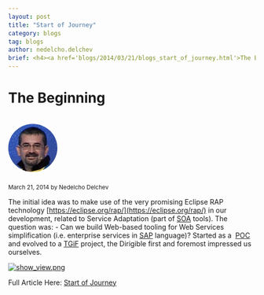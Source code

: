 ```yaml
---
layout: post
title: "Start of Journey"
category: blogs
tag: blogs
author: nedelcho.delchev
brief: <h4><a href='blogs/2014/03/21/blogs_start_of_journey.html'>The Beginning</a></h4> <sub class="post-info">March 21, 2014 by Nedelcho Delchev</sub><br> The initial idea was to make use of the very promising Eclipse RAP technology in our development, related to Service Adaptation part, of SOA tools. The question was - Can we build Web-based tooling for Web Services ...<br>
---
```


The Beginning
===

<br>
<img class="img-responsive" src="/img/team/nedelcho.delchev.png" style="border-radius: 50%;">
<br>

<sub class="post-info">March 21, 2014 by Nedelcho Delchev</sub>

The initial idea was to make use of the very promising Eclipse RAP technology [https://eclipse.org/rap/](https://eclipse.org/rap/) in our development,
related to Service Adaptation (part of [SOA](http://en.wikipedia.org/wiki/Service-oriented_architecture") tools). The question was: - Can we build Web-based tooling for Web Services simplification (i.e. enterprise services in [SAP](http://www.sap.com/index.html) language)? Started as a&nbsp; [POC](http://en.wikipedia.org/wiki/Proof_of_Concept) and evolved to a&nbsp;[TGiF](http://en.wikipedia.org/wiki/Innovation)&nbsp;project, the Dirigible first and foremost impressed us ourselves.

<a href="http://1.bp.blogspot.com/-mwbQNEX6caE/Uyr-7xJCOXI/AAAAAAAAAEM/1QpQyZ74YGc/s1600/dirigible_focus.jpg"><img alt="show_view.png" class="jive-image" height="319" src="http://1.bp.blogspot.com/-mwbQNEX6caE/Uyr-7xJCOXI/AAAAAAAAAEM/1QpQyZ74YGc/s1600/dirigible_focus.jpg"></a><br>

	
Full Article Here: [Start of Journey](http://dirigible-logbook.blogspot.com/)
